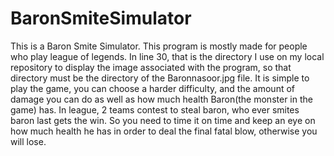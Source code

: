 # BaronSmiteSimulator
This is a Baron Smite Simulator. This program is mostly made for people who play league of legends.
In line 30, that is the directory I use on my local repository to display the image associated with the program, so that
directory must be the directory of the Baronnasoor.jpg file.
It is simple to play the game, you can choose a harder difficulty, and the amount of damage you can do as well as
how much health Baron(the monster in the game) has. In league, 2 teams contest to steal baron, who ever smites baron last gets the win. So you need to time it on time and keep an eye on how much health he has in order to deal the final fatal blow, otherwise you will lose.
